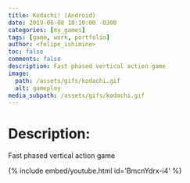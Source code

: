 ```yaml
---
title: Kodachi! (Android)
date: 2019-06-08 18:10:00 -0300
categories: [my_games]
tags: [game, work, portfolio]
author: <felipe_ishimine>
toc: false
comments: false
description: Fast phased vertical action game
image:
  path: /assets/gifs/kodachi.gif
  alt: gameplay  
media_subpath: /assets/gifs/kodachi.gif
---
```


# Description:
Fast phased vertical action game

{% include embed/youtube.html id='BmcnYdrx-i4' %}